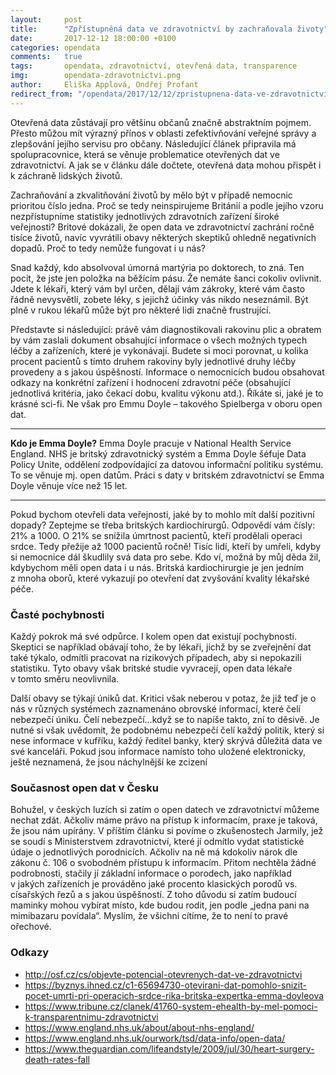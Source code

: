 ```yaml
---
layout:     post
title:      "Zpřístupněná data ve zdravotnictví by zachraňovala životy"
date:       2017-12-12 18:00:00 +0100
categories: opendata
comments:   true
tags:       opendata, zdravotnictví, otevřená data, transparence
img:        opendata-zdravotnictvi.png
author:     Eliška Applová, Ondřej Profant
redirect_from: "/opendata/2017/12/12/zpristupnena-data-ve-zdravotnictvi-by-zachranovala-zivoty.html"
---
```

Otevřená data zůstávají pro většinu občanů značně abstraktním pojmem. Přesto můžou mít výrazný přínos v oblasti zefektivňování veřejné správy a zlepšování jejího servisu pro občany. Následující článek připravila má spolupracovnice, která se věnuje problematice otevřených dat ve zdravotnictví. A jak se v článku dále dočtete, otevřená data mohou přispět i k záchraně lidských životů.

<!--more-->

Zachraňování a zkvalitňování životů by mělo být v případě nemocnic prioritou číslo jedna. Proč se tedy neinspirujeme Británií a podle jejího vzoru nezpřístupníme statistiky jednotlivých zdravotních zařízení široké veřejnosti? Britové dokázali, že open data ve zdravotnictví zachrání ročně tisíce životů, navíc vyvrátili obavy některých skeptiků ohledně negativních dopadů. Proč to tedy nemůže fungovat i u nás?

Snad každý, kdo absolvoval úmorná martýria po doktorech, to zná. Ten pocit, že jste jen položka na běžícím pásu. Že nemáte šanci cokoliv ovlivnit. Jdete k lékaři, který vám byl určen, dělají vám zákroky, které vám často řádně nevysvětlí, zobete léky, s jejichž účinky vás nikdo neseznámil. Být plně v rukou lékařů může být pro některé lidi značně frustrující.

Představte si následující: právě vám diagnostikovali rakovinu plic a obratem by vám zaslali dokument obsahující informace o všech možných typech léčby a zařízeních, které je vykonávají. Budete si moci porovnat, u kolika procent pacientů s tímto druhem rakoviny byly jednotlivé druhy léčby provedeny a s jakou úspěšností. Informace o nemocnicích budou obsahovat odkazy na konkrétní zařízení i hodnocení zdravotní péče (obsahující jednotlivá kritéria, jako čekací dobu, kvalitu výkonu atd.). Říkáte si, jaké je to krásné sci-fi. Ne však pro Emmu Doyle – takového Spielberga v oboru open dat.

---
**Kdo je Emma Doyle?**
Emma Doyle pracuje v National Health Service England. NHS je britský zdravotnický systém a Emma Doyle šéfuje Data Policy Unite, oddělení zodpovídající za datovou informační politiku systému. To se věnuje mj. open datům. Práci s daty v britském zdravotnictví se Emma Doyle věnuje více než 15 let.

---

Pokud bychom otevřeli data veřejnosti, jaké by to mohlo mít další pozitivní dopady? Zeptejme se třeba britských kardiochirurgů. Odpovědí vám čísly: 21% a 1000. O 21% se snížila úmrtnost pacientů, kteří prodělali operaci srdce. Tedy přežije až 1000 pacientů ročně! Tisíc lidí, kteří by umřeli, kdyby si nemocnice dál škudlily svá data pro sebe. Kdo ví, možná by můj děda žil, kdybychom měli open data i u nás. Britská kardiochirurgie je jen jedním z mnoha oborů, které vykazují po otevření dat zvyšování kvality lékařské péče.

### Časté pochybnosti

Každý pokrok má své odpůrce. I kolem open dat existují pochybnosti. Skeptici se například obávají toho, že by lékaři, jichž by se zveřejnění dat také týkalo, odmítli pracovat na rizikových případech, aby si nepokazili statistiku. Tyto obavy však britské studie vyvracejí, open data lékaře v tomto směru neovlivnila.

Další obavy se týkají úniků dat. Kritici však neberou v potaz, že již teď je o nás v různých systémech zaznamenáno obrovské informací, které čelí nebezpečí úniku. Čelí nebezpečí…když se to napíše takto, zní to děsivě. Je nutné si však uvědomit, že podobnému nebezpečí čelí každý politik, který si nese informace v kufříku, každý ředitel banky, který skrývá důležitá data ve své kanceláři. Pokud jsou informace namísto toho uložené elektronicky, ještě neznamená, že jsou náchylnější ke zcizení

### Současnost open dat v Česku

Bohužel, v českých luzích si zatím o open datech ve zdravotnictví můžeme nechat zdát. Ačkoliv máme právo na přístup k informacím, praxe je taková, že jsou nám upírány. V příštím článku si povíme o zkušenostech Jarmily, jež se soudí s Ministerstvem zdravotnictví, které jí odmítlo vydat statistické údaje o jednotlivých porodnicích. Ačkoliv na ně má kdokoliv nárok dle zákonu č. 106 o svobodném přístupu k informacím. Přitom nechtěla žádné podrobnosti, stačily jí základní informace o porodech, jako například v jakých zařízeních je prováděno jaké procento klasických porodů vs. císařských řezů a s jakou úspěšností. Z toho důvodu si zatím budoucí maminky mohou vybírat místo, kde budou rodit, jen podle „jedna pani na mimibazaru povídala“. Myslím, že všichni cítíme, že to není to pravé ořechové.


### Odkazy

- <http://osf.cz/cs/objevte-potencial-otevrenych-dat-ve-zdravotnictvi>
- <https://byznys.ihned.cz/c1-65694730-otevirani-dat-pomohlo-snizit-pocet-umrti-pri-operacich-srdce-rika-britska-expertka-emma-doyleova>
- <https://www.tribune.cz/clanek/41760-system-ehealth-by-mel-pomoci-k-transparentnimu-zdravotnictvi>
- <https://www.england.nhs.uk/about/about-nhs-england/>
- <https://www.england.nhs.uk/ourwork/tsd/data-info/open-data/>
- <https://www.theguardian.com/lifeandstyle/2009/jul/30/heart-surgery-death-rates-fall>
